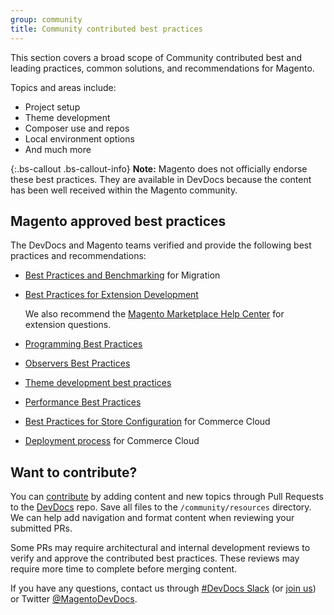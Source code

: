 ```yaml
---
group: community
title: Community contributed best practices
---
```


This section covers a broad scope of Community contributed best and leading practices, common solutions, and recommendations for Magento. 

Topics and areas include:

* Project setup
* Theme development 
* Composer use and repos
* Local environment options
* And much more

{:.bs-callout .bs-callout-info}
**Note:** Magento does not officially endorse these best practices. 
They are available in DevDocs because the content has been well received within the Magento community.

## Magento approved best practices

The DevDocs and Magento teams verified and provide the following best practices and recommendations:

- [Best Practices and Benchmarking](https://devdocs.magento.com/guides/v2.2/migration/migration-overview-practices.html) for Migration
- [Best Practices for Extension Development](https://devdocs.magento.com/guides/v2.2/ext-best-practices/bk-ext-best-practices.html) 
    
    We also recommend the [Magento Marketplace Help Center](https://marketplacesupport.magento.com/hc/en-us) for extension questions.
- [Programming Best Practices](https://devdocs.magento.com/guides/v2.2/ext-best-practices/extension-coding/common-programming-bp.html)
- [Observers Best Practices](https://devdocs.magento.com/guides/v2.2/ext-best-practices/extension-coding/observers-bp.html)
- [Theme development best practices](https://devdocs.magento.com/guides/v2.2/frontend-dev-guide/theme-best-practice.html)
- [Performance Best Practices](https://devdocs.magento.com/guides/v2.2/performance-best-practices/)
- [Best Practices for Store Configuration](https://devdocs.magento.com/guides/v2.2/cloud/configure/configure-best-practices.html) for Commerce Cloud
- [Deployment process](https://devdocs.magento.com/guides/v2.2/cloud/reference/discover-deploy.html) for Commerce Cloud

## Want to contribute?

You can [contribute](https://github.com/OpenMage/devdocs/blob/master/.github/CONTRIBUTING.md) by adding content and new topics through Pull Requests to the [DevDocs](https://github.com/OpenMage/devdocs) repo. Save all files to the `/community/resources` directory. We can help add navigation and format content when reviewing your submitted PRs. 

Some PRs may require architectural and internal development reviews to verify and approve the contributed best practices. These reviews may require more time to complete before merging content. 

If you have any questions, contact us through [#DevDocs Slack](https://magentocommeng.slack.com/messages/CAN932A3H) (or [join us](https://t.co/9HImUyCmyh)) or Twitter [@MagentoDevDocs](https://twitter.com/MagentoDevDocs).